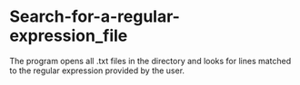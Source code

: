 # Search-for-a-regular-expression_file
The program opens all .txt files in the directory and looks for lines matched to the regular expression provided by the user.
